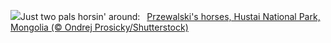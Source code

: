 ![](https://www.bing.com/th?id=OHR.MongoliaHorses_EN-US2400199558_UHD.jpg&w=1000)Just two pals horsin' around:&nbsp;&ensp;[Przewalski's horses, Hustai National Park, Mongolia (© Ondrej Prosicky/Shutterstock)](https://www.bing.com/th?id=OHR.MongoliaHorses_EN-US2400199558_UHD.jpg)
<br><br/>
